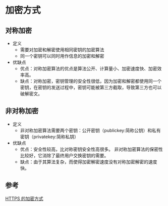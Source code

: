 # 加密方式

## 对称加密

- 定义
  - 需要对加密和解密使用相同密钥的加密算法
  - 同一个密钥可以同时用作信息的加密和解密
- 优缺点
  - 优点：对称加密算法的优点是算法公开、计算量小、加密速度快、加密效率高。
  - 缺点：对称加密，密钥管理的安全性很低，因为加密和解密都使用同一个密钥，在密钥的发送过程中，密钥可能被第三方截取，导致第三方也可以破解密文。

## 非对称加密

- 定义
  - 非对称加密算法需要两个密钥：公开密钥（publickey:简称公钥）和私有密钥（privatekey:简称私钥）
- 优缺点
  - 优点：安全性较高，比对称密钥安全性高很多。 非对称加密算法的保密性比较好，它消除了最终用户交换密钥的需要。
  - 缺点：由于其算法复杂，而使得加密解密速度没有对称加密解密的速度快。

## 参考

[HTTPS 的加密方式](https://segmentfault.com/a/1190000019687184)

